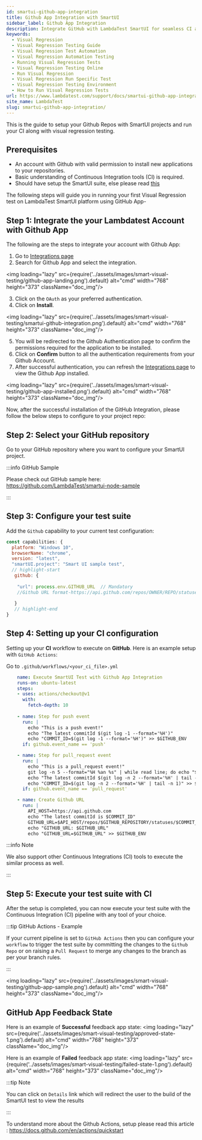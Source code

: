 ```yaml
---
id: smartui-github-app-integration
title: Github App Integration with SmartUI
sidebar_label: Github App Integration
description: Integrate GitHub with LambdaTest SmartUI for seamless CI and visual regression testing. Follow our guide to set up, configure, and run your first test suite.
keywords:
  - Visual Regression
  - Visual Regression Testing Guide
  - Visual Regression Test Automation
  - Visual Regression Automation Testing
  - Running Visual Regression Tests
  - Visual Regression Testing Online
  - Run Visual Regression
  - Visual Regression Run Specific Test
  - Visual Regression Testing Environment
  - How to Run Visual Regression Tests
url: https://www.lambdatest.com/support/docs/smartui-github-app-integration/
site_name: LambdaTest
slug: smartui-github-app-integration/
---
```


<script type="application/ld+json"
      dangerouslySetInnerHTML={{ __html: JSON.stringify({
       "@context": "https://schema.org",
        "@type": "BreadcrumbList",
        "itemListElement": [{
          "@type": "ListItem",
          "position": 1,
          "name": "Home",
          "item": "https://www.lambdatest.com"
        },{
          "@type": "ListItem",
          "position": 2,
          "name": "Support",
          "item": "https://www.lambdatest.com/support/docs/"
        },{
          "@type": "ListItem",
          "position": 3,
          "name": "WebDriverIO With Appium",
          "item": "https://www.lambdatest.com/support/docs/smartui-upload-api-v2/"
        }]
      })
    }}
></script>

This is the guide to setup your Github Repos with SmartUI projects and run your CI along with visual regression testing.

## Prerequisites

- An account with Github with valid permission to install new applications to your repositories.
- Basic understanding of Continuous Integration tools (CI) is required.
- Should have setup the SmartUI suite, else please read [this](/docs/selenium-visual-regression/)

The following steps will guide you in running your first Visual Regression test on LambdaTest SmartUI platform using GitHub App-

## Step 1: Integrate the your Lambdatest Account with Github App

The following are the steps to integrate your account with Github App:

1. Go to [Integrations page](https://integrations.lambdatest.com/)
2. Search for Github App and select the integration.

<img loading="lazy" src={require('../assets/images/smart-visual-testing/github-app-landing.png').default} alt="cmd" width="768" height="373" className="doc_img"/>

3. Click on the `OAuth` as your preferred authentication.
4. Click on **Install**.

<img loading="lazy" src={require('../assets/images/smart-visual-testing/smartui-github-integration.png').default} alt="cmd" width="768" height="373" className="doc_img"/>

5. You will be redirected to the Github Authentication page to confirm the permissions required for the application to be installed.
6. Click on **Confirm** button to all the authentication requirements from your Github Account.
7. After successful authentication, you can refresh the [Integrations page](https://integrations.lambdatest.com/) to view the Github App installed.

<img loading="lazy" src={require('../assets/images/smart-visual-testing/github-app-installed.png').default} alt="cmd" width="768" height="373" className="doc_img"/>

Now, after the successful installation of the GitHub Integration, please follow the below steps to configure to your project repo:

## Step 2: Select your GitHub repository 

Go to your GitHub repository where you want to configure your SmartUI project. 

:::info GitHub Sample

Please check out GitHub sample here: https://github.com/LambdaTest/smartui-node-sample

:::

## Step 3: Configure your test suite

 Add the `Github` capability to your current test configuration:

```js
const capabilities: {
  platform: "Windows 10",
  browserName: "chrome",
  version: "latest",
  "smartUI.project": "Smart UI sample test",
  // highlight-start
   github: {
    
    "url": process.env.GITHUB_URL  // Mandatory
    //Github URL format-https://api.github.com/repos/OWNER/REPO/statuses/commitId
    
   }
   // highlight-end
}
```

## Step 4: Setting up your CI configuration

Setting up your **CI** workflow to execute on **GitHub**. Here is an example setup with `GitHub Actions`: 

Go to `.github/workflows/<your_ci_file>.yml` 

```yaml
    name: Execute SmartUI Test with Github App Integration
    runs-on: ubuntu-latest
    steps:
    - uses: actions/checkout@v1
      with:
        fetch-depth: 10
        
    - name: Step for push event
      run: |
        echo "This is a push event!"
        echo "The latest commitId $(git log -1 --format='%H')"
        echo "COMMIT_ID=$(git log -1 --format='%H')" >> $GITHUB_ENV
      if: github.event_name == 'push'

    - name: Step for pull_request event
      run: |
        echo "This is a pull_request event!"
        git log -n 5 --format="%H %an %s" | while read line; do echo "$line"; done
        echo "The latest commitId $(git log -n 2 --format='%H' | tail -n 1)"
        echo "COMMIT_ID=$(git log -n 2 --format='%H' | tail -n 1)" >> $GITHUB_ENV
      if: github.event_name == 'pull_request'

    - name: Create Github URL
      run: |
        API_HOST=https://api.github.com
        echo "The latest commitId is $COMMIT_ID"
        GITHUB_URL=$API_HOST/repos/$GITHUB_REPOSITORY/statuses/$COMMIT_ID
        echo "GITHUB_URL: $GITHUB_URL"
        echo "GITHUB_URL=$GITHUB_URL" >> $GITHUB_ENV
```

:::info Note

We also support other Continuous Integrations (CI) tools to execute the similar process as well. 

:::

## Step 5: Execute your test suite with CI

After the setup is completed, you can now execute your test suite with the Continuous Integration (CI) pipeline with any tool of your choice. 

:::tip GitHub Actions - Example

If your current pipeline is set to `GitHub Actions` then you can configure your `workflow` to trigger the test suite by committing the changes to the `Github Repo` or on raising a `Pull Request` to merge any changes to the branch as per your branch rules. 

:::

<img loading="lazy" src={require('../assets/images/smart-visual-testing/github-app-sample.png').default} alt="cmd" width="768" height="373" className="doc_img"/>

## GitHub App Feedback State

Here is an example of **Successful** feedback app state: 
<img loading="lazy" src={require('../assets/images/smart-visual-testing/approved-state-1.png').default} alt="cmd" width="768" height="373" className="doc_img"/>

Here is an example of **Failed** feedback app state: 
<img loading="lazy" src={require('../assets/images/smart-visual-testing/failed-state-1.png').default} alt="cmd" width="768" height="373" className="doc_img"/>

:::tip Note
 
You can click on `Details` link which will redirect the user to the build of the SmartUI test to view the results

:::

To understand more about the Github Actions, setup please read this article : https://docs.github.com/en/actions/quickstart




